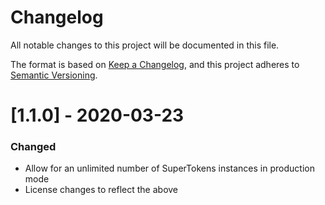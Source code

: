 # Changelog
All notable changes to this project will be documented in this file.

The format is based on [Keep a Changelog](https://keepachangelog.com/en/1.0.0/),
and this project adheres to [Semantic Versioning](https://semver.org/spec/v2.0.0.html).

# [1.1.0] - 2020-03-23
### Changed
- Allow for an unlimited number of SuperTokens instances in production mode
- License changes to reflect the above